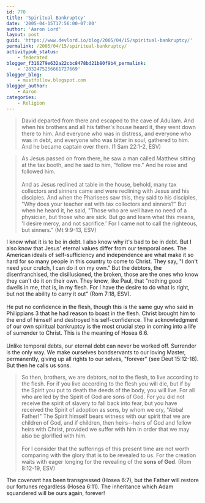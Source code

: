 ```yaml
---
id: 770
title: 'Spiritual Bankruptcy'
date: '2005-04-15T17:56:00-07:00'
author: 'Aaron Lord'
layout: post
guid: 'https://www.devlord.io/blog/2005/04/15/spiritual-bankruptcy/'
permalink: /2005/04/15/spiritual-bankruptcy/
activitypub_status:
    - federated
blogger_f316279e632a22cbc8478bd21b80f9b4_permalink:
    - '2832475256661727669'
blogger_blog:
    - mustfollow.blogspot.com
blogger_author:
    - Aaron
categories:
    - Religion
---
```


<blockquote>David departed from there and escaped to the cave of Adullam.  And when his brothers and all his father's house heard it, they went down there to him.  And everyone who was in distress, and everyone who was in debt, and everyone who was bitter in soul, gathered to him.  And he became captain over them. (1 Sam 22:1-2, ESV)</blockquote><blockquote>As Jesus passed on from there, he saw a man called Matthew sitting at the tax booth, and he said to him, "follow me."  And he rose and followed him.<br /><br />And as Jesus reclined at table in the house, behold, many tax collectors and sinners came and were reclining with Jesus and his disciples.  And when the Pharisees saw this, they said to his disciples, "Why does your teacher eat with tax collectors and sinners?"  But when he heard it, he said, "Those who are well have no need of a physician, but those who are sick.  But go and learn what this means, 'I desire mercy, and not sacrifice.'  For I came not to call the righteous, but sinners."  (Mt 9:9-13, ESV)</blockquote>I know what it is to be in debt.  I also know why it's bad to be in debt.  But I also know that Jesus' eternal values differ from our temporal ones.  The American ideals of self-sufficiency and independence are what make it so hard for so many people in this country to come to Christ.  They say, "I don't need your crutch, I can do it on my own."  But the debtors, the disenfranchised, the disillusioned, the broken, those are the ones who know they can't do it on their own.  They know, like Paul, that "nothing good dwells in me, that is, in my flesh.  For I have the desire to do what is right, but not the ability to carry it out" (Rom 7:18, ESV).<br /><br />He put no confidence in the flesh, though this is the same guy who said in Philippians 3 that he had reason to boast in the flesh.  Christ brought him to the end of himself and destroyed his self-confidence.  The acknowledgment of our own spiritual bankruptcy is the most crucial step in coming into a life of surrender to Christ.  This is the meaning of Hosea 6:6.<br /><br />Unlike temporal debts, our eternal debt can never be worked off.  Surrender is the only way.  We make ourselves bondservants to our loving Master, permanently, giving up all rights to our selves, "forever" (see Deut 15:12-18).  But then he calls us sons.<br /><blockquote>So then, brothers, we are debtors, not to the flesh, to live according to the flesh. For if you live according to the flesh you will die, but if by the Spirit you put to death the deeds of the body, you will live. For all who are led by the Spirit of God are sons of God. For you did not receive the spirit of slavery to fall back into fear, but you have received the Spirit of adoption as sons, by whom we cry, "Abba! Father!" The Spirit himself bears witness with our spirit that we are children of God, and if children, then heirs--heirs of God and fellow heirs with Christ, provided we suffer with him in order that we may also be glorified with him.<br /><br />For I consider that the sufferings of this present time are not worth comparing with the glory that is to be revealed to us. For the creation waits with eager longing for the revealing of the <b>sons of God</b>.  (Rom 8:12-19, ESV)</blockquote>The covenant has been transgressed (Hosea 6:7), but the Father will restore our fortunes regardless (Hosea 6:11).  The inheritance which Adam squandered will be ours again, forever!<div class="blogger-post-footer"><img width='1' height='1' src='' alt='' /></div>